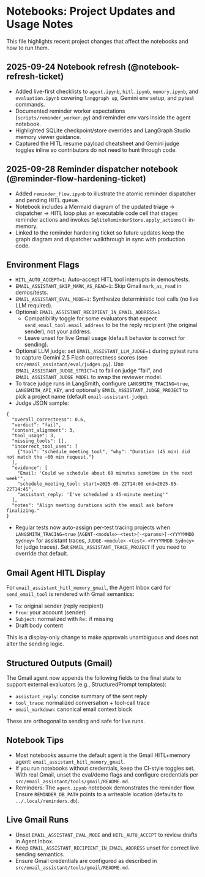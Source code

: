 # Notebooks: Project Updates and Usage Notes

This file highlights recent project changes that affect the notebooks and how to run them.

## 2025-09-24 Notebook refresh (@notebook-refresh-ticket)

- Added live-first checklists to `agent.ipynb`, `hitl.ipynb`, `memory.ipynb`, and `evaluation.ipynb` covering `langgraph up`, Gemini env setup, and pytest commands.
- Documented reminder worker expectations (`scripts/reminder_worker.py`) and reminder env vars inside the agent notebook.
- Highlighted SQLite checkpoint/store overrides and LangGraph Studio memory viewer guidance.
- Captured the HITL resume payload cheatsheet and Gemini judge toggles inline so contributors do not need to hunt through code.


## 2025-09-28 Reminder dispatcher notebook (@reminder-flow-hardening-ticket)

- Added `reminder_flow.ipynb` to illustrate the atomic reminder dispatcher and pending HITL queue.
- Notebook includes a Mermaid diagram of the updated triage → dispatcher → HITL loop plus an executable code cell that stages reminder actions and invokes `SqliteReminderStore.apply_actions()` in-memory.
- Linked to the reminder hardening ticket so future updates keep the graph diagram and dispatcher walkthrough in sync with production code.


## Environment Flags

- `HITL_AUTO_ACCEPT=1`: Auto-accept HITL tool interrupts in demos/tests.
- `EMAIL_ASSISTANT_SKIP_MARK_AS_READ=1`: Skip Gmail `mark_as_read` in demos/tests.
- `EMAIL_ASSISTANT_EVAL_MODE=1`: Synthesize deterministic tool calls (no live LLM required).
- Optional: `EMAIL_ASSISTANT_RECIPIENT_IN_EMAIL_ADDRESS=1`
  - Compatibility toggle for some evaluators that expect `send_email_tool.email_address` to be the reply recipient (the original sender), not your address.
  - Leave unset for live Gmail usage (default behavior is correct for sending).
- Optional LLM judge: set `EMAIL_ASSISTANT_LLM_JUDGE=1` during pytest runs to capture Gemini 2.5 Flash correctness scores (see `src/email_assistant/eval/judges.py`). Use `EMAIL_ASSISTANT_JUDGE_STRICT=1` to fail on judge “fail”, and `EMAIL_ASSISTANT_JUDGE_MODEL` to swap the reviewer model.
- To trace judge runs in LangSmith, configure `LANGSMITH_TRACING=true`, `LANGSMITH_API_KEY`, and optionally `EMAIL_ASSISTANT_JUDGE_PROJECT` to pick a project name (default `email-assistant-judge`).
- Judge JSON sample:
```
{
  "overall_correctness": 0.6,
  "verdict": "fail",
  "content_alignment": 3,
  "tool_usage": 3,
  "missing_tools": [],
  "incorrect_tool_uses": [
    {"tool": "schedule_meeting_tool", "why": "Duration (45 min) did not match the ~60 min request."}
  ],
  "evidence": [
    "Email: 'Could we schedule about 60 minutes sometime in the next week'",
    "schedule_meeting_tool: start=2025-05-22T14:00 end=2025-05-22T14:45",
    "assistant_reply: 'I've scheduled a 45-minute meeting'"
  ],
  "notes": "Align meeting durations with the email ask before finalizing."
}
```
- Regular tests now auto-assign per-test tracing projects when `LANGSMITH_TRACING=true` (`AGENT-<module>-<test>[-<params>]-<YYYYMMDD Sydney>` for assistant traces, `JUDGE-<module>-<test>-<YYYYMMDD Sydney>` for judge traces). Set `EMAIL_ASSISTANT_TRACE_PROJECT` if you need to override that default.

## Gmail Agent HITL Display

For `email_assistant_hitl_memory_gmail`, the Agent Inbox card for `send_email_tool` is rendered with Gmail semantics:
- `To`: original sender (reply recipient)
- `From`: your account (sender)
- `Subject`: normalized with `Re:` if missing
- Draft body content

This is a display-only change to make approvals unambiguous and does not alter the sending logic.

## Structured Outputs (Gmail)

The Gmail agent now appends the following fields to the final state to support external evaluators (e.g., StructuredPrompt templates):
- `assistant_reply`: concise summary of the sent reply
- `tool_trace`: normalized conversation + tool-call trace
- `email_markdown`: canonical email context block

These are orthogonal to sending and safe for live runs.

## Notebook Tips

- Most notebooks assume the default agent is the Gmail HITL+memory agent: `email_assistant_hitl_memory_gmail`.
- If you run notebooks without credentials, keep the CI-style toggles set. With real Gmail, unset the eval/demo flags and configure credentials per `src/email_assistant/tools/gmail/README.md`.
- Reminders: The `agent.ipynb` notebook demonstrates the reminder flow. Ensure `REMINDER_DB_PATH` points to a writeable location (defaults to `../.local/reminders.db`).

## Live Gmail Runs

- Unset `EMAIL_ASSISTANT_EVAL_MODE` and `HITL_AUTO_ACCEPT` to review drafts in Agent Inbox.
- Keep `EMAIL_ASSISTANT_RECIPIENT_IN_EMAIL_ADDRESS` unset for correct live sending semantics.
- Ensure Gmail credentials are configured as described in `src/email_assistant/tools/gmail/README.md`.
